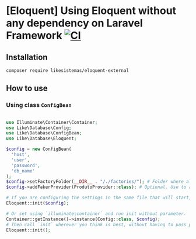 # [Eloquent] Using Eloquent without any dependency on Laravel Framework [![CI](https://github.com/likesistemas/eloquent-external/actions/workflows/ci.yml/badge.svg)](https://github.com/likesistemas/eloquent-external/actions/workflows/ci.yml)

## Installation

```
composer require likesistemas/eloquent-external
```

## How to use

### Using class `ConfigBean`

```php

use Illuminate\Container\Container;
use Like\Database\Config;
use Like\Database\ConfigBean;
use Like\Database\Eloquent;

$config = new ConfigBean(
  'host',
  'user',
  'password',
  'db_name'
);
$config->setFactoryFolder(__DIR__ . "/./factories/"); # Folder where all the Eloquent factories are.
$config->addFakerProvider(ProdutoProvider::class); # Optional. Use to add new providers to Faker. Note: you can add as many as you like.

# If you are configuring the settings in the same file that will start, you can pass the config by parameter.
Eloquent::init($config);

# Or set using `illuminate\container` and run init without parameter.
Container::getInstance()->instance(Config::class, $config);
# Then call `init` wherever you think is best, without having to pass parameters.
Eloquent::init();

```
